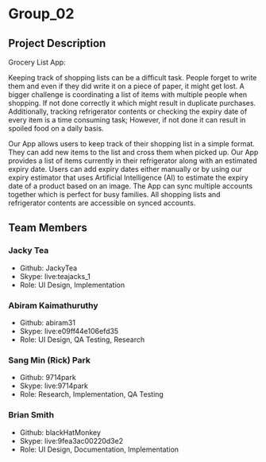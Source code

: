 # Group_02

## Project Description

Grocery List App:

Keeping track of shopping lists can be a difficult task. People forget to write them and even if they did write it on a piece of paper, it might get lost. A bigger challenge is coordinating a list of items with multiple people when shopping. If not done correctly it which might result in duplicate purchases. Additionally, tracking refrigerator contents or checking the expiry date of every item is a time consuming task; However, if not done it can result in spoiled food on a daily basis.

Our App allows users to keep track of their shopping list in a simple format. They can add new items to the list and cross them when picked up. Our App provides a list of items currently in their refrigerator along with an estimated expiry date. Users can add expiry dates either manually or by using our expiry estimator that uses Artificial Intelligence (AI) to estimate the expiry date of a product based on an image. The App can sync multiple accounts together which is perfect for busy families. All shopping lists and refrigerator contents are accessible on synced accounts.

## Team Members

### Jacky Tea

- Github: JackyTea
- Skype: live:teajacks_1
- Role: UI Design, Implementation

### Abiram Kaimathuruthy

- Github: abiram31
- Skype: live:e09ff44e106efd35
- Role: UI Design, QA Testing, Research

### Sang Min (Rick) Park

- Github: 9714park
- Skype: live:9714park
- Role: Research, Implementation, QA Testing

### Brian Smith

- Github: blackHatMonkey
- Skype: live:9fea3ac00220d3e2
- Role: UI Design, Documentation, Implementation
